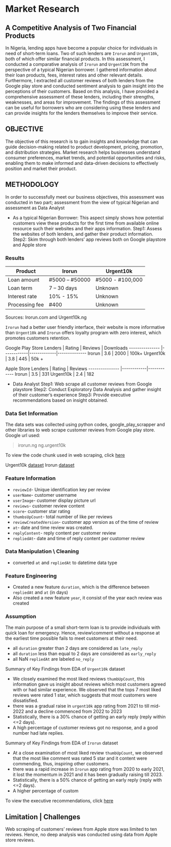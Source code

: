# Market Research
## A Competitive Analysis of Two Financial Products
In Nigeria, lending apps have become a popular choice for individuals in need of short-term loans. Two of such lenders are `Irorun` and `Urgent10k`, both of which offer similar financial products. In this assessment, I conducted a comparative analysis of `Irorun` and `Urgent10K` from the perspective of a typical Nigerian borrower. I gathered information about their loan products, fees, interest rates and other relevant details.
Furthermore, I extracted all customer reviews of both lenders from the Google play store and conducted sentiment analysis to gain insight into the perceptions of their customers. Based on this analysis, I have provided a comprehensive assessment of these lenders, including their strengths, weaknesses, and areas for improvement. The findings of this assessment can be useful for borrowers who are considering using these lenders and can provide insights for the lenders themselves to improve their service.

## OBJECTIVE
The objective of this research is to gain insights and knowledge that can guide decision-making related to product development, pricing, promotion, and distribution strategies. Market research helps businesses understand consumer preferences, market trends, and potential opportunities and risks, enabling them to make informed and data-driven decisions to effectively position and market their product.
 
## METHODOLOGY
In order to successfully meet our business objectives, this assessment was conducted in two part; assessment from the view of typical Nigerian and assessment as Data Analyst

* As a typical Nigerian Borrower:
This aspect simply shows how potential customers view these products for the first time from available online resource such their websites and their apps information.
Step1: Assess the websites of both lenders, and gather their product information.
Step2: Skim through both lenders’ app reviews both on Google playstore and Apple store

### Results

Product                | Irorun  			| Urgent10k
--------------------  |-----------------------|------------------------
Loan amount       | #5000 – #50000    | #5000 - #100,000
Loan term            | 7 – 30 days           | Unknown
Interest rate         | 10% - 15%            | Unknown
Processing fee     | #400                      | Unknown
Sources: Irorun.com and Urgent10k.ng

`Irorun` had a better user friendly interface, their website is more informative than `Urgent10k` and `Irorun` offers loyalty program with zero interest, which promotes customers retention.

Google Play Store
Lenders         | Rating   | Reviews  | Downloads
--------------- |------------|-------------|--------------
Irorun           | 3.6         | 2000         |  100k+
Urgent10k    | 3.8         | 445           |   50k +
 

Apple Store
Lenders         | Rating   | Reviews
--------------- |------------|------------
Irorun           | 3.5         | 331
Urgent10k    | 2.4         | 182



* Data Analyst
Step1: Web scrape all customer reviews from Google playstore
Step2: Conduct Exploratory Data Analysis and gather insight of their customer’s experience
Step3: Provide executive recommendations based on insight obtained. 

### Data Set Information
The data sets was collected using python codes, google_play_scrapper and other libraries to web scrape customer reviews from Google play store. Google url used:
>irorun.ng
>ng.urgent10k

To view the code chunk used in web scraping, click [here]()  

Urgent10k [dataset]()
Irorun [dataset]()

### Feature Information
- `reviewId`- Unique identification key per review
- `userName`- customer username
- `userImage`- customer display picture url
- `reviews`- customer review content
- `score`- customer star rating
- `thumbsUpCount`- total number of like per reviews
- `reviewCreatedVersion`- customer app version as of the time of review
- `at`- date and time review was created.
- `replyContent`- reply content per customer review
- `repliedAt`- date and time of reply content per customer review

### Data Manipulation \ Cleaning
-  converted `at` and `repliedAt` to datetime data type 

### Feature Engineering
-	Created a new feature `duration`, which is the difference between `repliedAt` and `at` (in days) 
-	Also created a new feature `year`, it consist of the year each review was created

### Assumption
The main purpose of a small short-term loan is to provide individuals with quick loan for emergency. Hence, review\comment without a response at the earliest time possible fails to meet customers at their need.
* all `duration` greater than 2 days are considered as `late_reply`
* all `duration` less than equal to 2 days are considered as `early_reply`
* all NaN `repliedAt` are labeled `no_reply`

Summary of Key Findings from EDA of `Urgent10k` dataset
-	We closely examined the most liked reviews `thumbUpCount`, this information gave us insight about reviews which most customers agreed with or had similar experience. We observed that the tops 7 most liked reviews were rated 1 star, which suggests that most customers were dissatisfied. 
-	there was a gradual raise in `urgent10k` app rating from 2021 to till mid-2022 and a decline commenced from 2022 to 2023
-	Statistically, there is a 30% chance of getting an early reply (reply within <=2 days).
-	A high percentage of customer reviews got no response, and a good number had late replies.

Summary of Key Findings from EDA of `Irorun` dataset
-	At a close examination of most liked review `thumbUpCount`, we observed that the most like comment was rated 5 star and it content were commending, thus, inspiring other customers.
-	there was a rapid increase in `Irorun` app rating from 2020 to early 2021, it lost the momentum in 2021 and it has been gradually raising till 2023.
-	Statistically, there is a 50% chance of getting an early reply (reply with <=2 days).
-	A higher percentage of custom




To view the executive recommendations, click [here]()



## Limitation | Challenges
Web scraping of customers’ reviews from Apple store was limited to ten reviews. Hence, no deep analysis was conducted using data from Apple store reviews.

